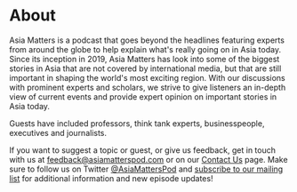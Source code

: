 # About

Asia Matters is a podcast that goes beyond the headlines featuring experts from around the globe to help explain what's really going on in Asia today. Since its inception in 2019, Asia Matters has look into some of the biggest stories in Asia that are not covered by international media, but that are still important in shaping the world's most exciting region. With our discussions with prominent experts and scholars, we strive to give listeners an in-depth view of current events and provide expert opinion on important stories in Asia today. 

Guests have included professors, think tank experts, businesspeople, executives and journalists. 

If you want to suggest a topic or guest, or give us feedback, get in touch with us at feedback@asiamatterspod.com or on our [Contact Us](/contact) page. Make sure to follow us on Twitter [@AsiaMattersPod](https://twitter.com/AsiaMattersPod) and [subscribe to our mailing list](http://eepurl.com/ha1Ran) for additional information and new episode updates!


